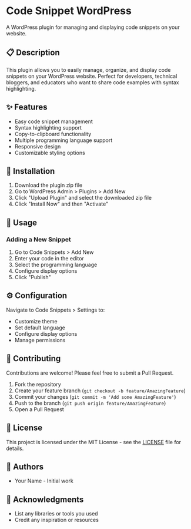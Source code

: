 # Code Snippet WordPress

A WordPress plugin for managing and displaying code snippets on your website.

## 📋 Description

This plugin allows you to easily manage, organize, and display code snippets on your WordPress website. Perfect for developers, technical bloggers, and educators who want to share code examples with syntax highlighting.

## ✨ Features

- Easy code snippet management
- Syntax highlighting support
- Copy-to-clipboard functionality
- Multiple programming language support
- Responsive design
- Customizable styling options

## 🚀 Installation

1. Download the plugin zip file
2. Go to WordPress Admin > Plugins > Add New
3. Click "Upload Plugin" and select the downloaded zip file
4. Click "Install Now" and then "Activate"

## 🔧 Usage

### Adding a New Snippet

1. Go to Code Snippets > Add New
2. Enter your code in the editor
3. Select the programming language
4. Configure display options
5. Click "Publish"

## ⚙️ Configuration

Navigate to Code Snippets > Settings to:
- Customize theme
- Set default language
- Configure display options
- Manage permissions

## 🤝 Contributing

Contributions are welcome! Please feel free to submit a Pull Request.

1. Fork the repository
2. Create your feature branch (`git checkout -b feature/AmazingFeature`)
3. Commit your changes (`git commit -m 'Add some AmazingFeature'`)
4. Push to the branch (`git push origin feature/AmazingFeature`)
5. Open a Pull Request

## 📝 License

This project is licensed under the MIT License - see the [LICENSE](LICENSE) file for details.

## 👥 Authors

- Your Name - Initial work

## 🙏 Acknowledgments

- List any libraries or tools you used
- Credit any inspiration or resources
